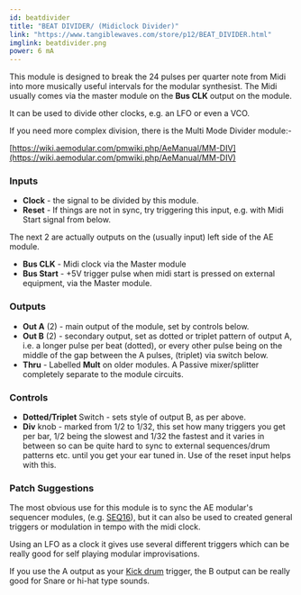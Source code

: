 ```yaml
---
id: beatdivider
title: "BEAT DIVIDER/ (Midiclock Divider)"
link: "https://www.tangiblewaves.com/store/p12/BEAT_DIVIDER.html"
imglink: beatdivider.png
power: 6 mA
---
```


This module is designed to break the 24 pulses per quarter note from Midi into more musically useful intervals for the modular synthesist. The Midi usually comes via the master module on the **Bus CLK** output on the module.

It can be used to divide other clocks, e.g. an LFO or even a VCO.

If you need more complex division, there is the Multi Mode Divider module:-

[https://wiki.aemodular.com/pmwiki.php/AeManual/MM-DIV](https://wiki.aemodular.com/pmwiki.php/AeManual/MM-DIV)

### Inputs

- **Clock** - the signal to be divided by this module.
- **Reset** - If things are not in sync, try triggering this input, e.g. with Midi Start signal from below.

The next 2 are actually outputs on the (usually input) left side of the AE module.

- **Bus CLK** - Midi clock via the Master module
- **Bus Start** - +5V trigger pulse when midi start is pressed on external equipment, via the Master module.

### Outputs

- **Out A** (2) - main output of the module, set by controls below.
- **Out B** (2) - secondary output, set as dotted or triplet pattern of output A, i.e. a longer pulse per beat (dotted), or every other pulse being on the middle of the gap between the A pulses, (triplet) via switch below.
- **Thru** - Labelled **Mult** on older modules. A Passive mixer/splitter completely separate to the module circuits.

### Controls

- **Dotted/Triplet** Switch - sets style of output B, as per above.
- **Div** knob - marked from 1/2 to 1/32, this set how many triggers you get per bar, 1/2 being the slowest and 1/32 the fastest and it varies in between so can be quite hard to sync to external sequences/drum patterns etc. until you get your ear tuned in. Use of the reset input helps with this.

### Patch Suggestions

The most obvious use for this module is to sync the AE modular's sequencer modules, (e.g. [SEQ16](https://wiki.aemodular.com/pmwiki.php/AeManual/SEQ16)), but it can also be used to created general triggers or modulation in tempo with the midi clock.

Using an LFO as a clock it gives use several different triggers which can be really good for self playing modular improvisations.

If you use the A output as your [Kick drum](https://wiki.aemodular.com/pmwiki.php/AeManual/KICK) trigger, the B output can be really good for Snare or hi-hat type sounds.

